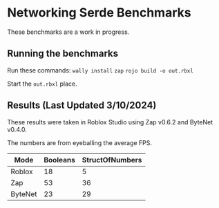 # Networking Serde Benchmarks

These benchmarks are a work in progress.

## Running the benchmarks
Run these commands:
`wally install`
`zap`
`rojo build -o out.rbxl`

Start the `out.rbxl` place.

## Results (Last Updated 3/10/2024)
These results were taken in Roblox Studio using Zap v0.6.2 and ByteNet v0.4.0.

The numbers are from eyeballing the average FPS.

| Mode | Booleans | StructOfNumbers |
|--|--|--|
| Roblox  | 18 | 5 |
| Zap | 53 | 36 |
| ByteNet | 23 | 29 |
